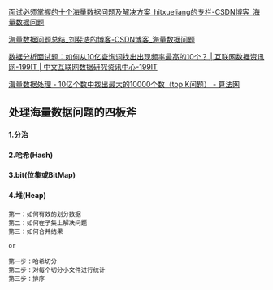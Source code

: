 [面试必须掌握的十个海量数据问题及解决方案\_hitxueliang的专栏\-CSDN博客\_海量数据问题](https://blog.csdn.net/hitxueliang/article/details/52153476)

[海量数据问题总结\_刘斐浩的博客\-CSDN博客\_海量数据问题](https://blog.csdn.net/weixin_38333555/article/details/80274120)

[数据分析面试题：如何从10亿查询词找出出现频率最高的10个？ \| 互联网数据资讯网\-199IT \| 中文互联网数据研究资讯中心\-199IT](http://www.199it.com/archives/149583.html)

[海量数据处理 \- 10亿个数中找出最大的10000个数（top K问题） \- 算法网](http://ddrv.cn/a/80186)



## 处理海量数据问题的四板斧

#### 1.分治

#### 2.哈希(Hash)

#### 3.bit(位集或BitMap)

#### 4.堆(Heap)



```
第一：如何有效的划分数据
第二：如何在子集上解决问题 
第三：如何合并结果

or

第一步：哈希切分
第二步：对每个切分小文件进行统计
第三步：排序
```



